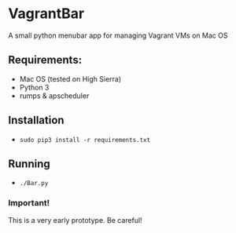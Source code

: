 # VagrantBar
A small python menubar app for managing Vagrant VMs on Mac OS

## Requirements:
* Mac OS (tested on High Sierra)
* Python 3
* rumps & apscheduler

## Installation
* `sudo pip3 install -r requirements.txt`

## Running
* `./Bar.py`

### Important!
This is a very early prototype. Be careful!
